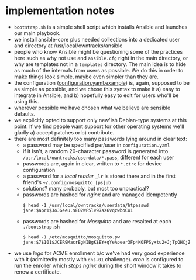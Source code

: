 # implementation notes

- `bootstrap.sh` is a simple shell script which installs Ansible and launches our main playbook.
- we install ansible-core plus needed collections into a dedicated user and directory at /usr/local/owntracks/ansible
- people who know Ansible might be questioning some of the practices here such as why not use and `ansible.cfg` right in the main directory, or why are templates not in a `templates` directory. The main idea is to hide as much of the internals from users as possible. We do this in order to make things look simple, maybe even simpler than they are.
- the configuration ([configuration.yaml.example](configuration.yaml.example)) is, again, supposed to be as simple as possible, and we chose this syntax to make it a) easy to integrate in Ansible, and b) hopefully easy to edit for users who'll be using this.
- wherever possible we have chosen what we believe are sensible defaults.
- we explicitly opted to support only new'ish Debian-type systems at this point. If we find people want support for other operating systems we'll gladly a) accept patches or b) contribute.
- there are most definitely too many passwords lying around in clear text:
   - a password may be specified per/user in `configuration.yaml`
   - if it isn't, a random 20-character password is generated into `/usr/local/owntracks/userdata/*.pass`, different for each user
   - passwords are, again in clear, written to `*.otrc` for device configuration
   - a password for a _local reader_ `_lr` is stored there and in the first friend's `~/.config/mosquitto_[ps]ub`
   - solutions? many probably, but most too unpractical?
   - passwords are hashed for _nginx_ and are managed idempotently
     ```console
     $ head -1 /usr/local/owntracks/userdata/htpasswd
     jane:$apr1$JoJGeeu.$E02WF5lv97aX6vqzwboCo1
     ```
   - passwords are hashed for _Mosquitto_ and are resalted at each `./bootstrap.sh`
     ```console
     $ head -1 /etc/mosquitto/mosquitto.pw
     jane:$7$101$JCER9MacrEgNIBgK$EY+qYeAoeer3Fp4KOFPSy+tu2+JjTpQHCjZzFJqnhOCH2EPyvmy8e50HLyIDKodqKO2Eln6i4/wbIW8/V/LG+g==
     ```
- we use _lego_ for ACME enrollment b/c we've had very good experience with it (admittedly mostly with `dns-01` challenge). _cron_ is configured to run the enroller which _stops_ _nginx_ during the short window it takes to renew a certificate.
